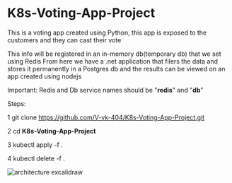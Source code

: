 # **K8s-Voting-App-Project**
This is a voting app created using Python, this app is exposed to the customers
and they can cast their vote

This info will be registered in an in-memory db(temporary db) that we set
using Redis From here we have a .net application that filers the data and
stores it permanently in a Postgres db and the results can be viewed on an app
created using nodejs

Important: Redis and Db service names should be "**redis**" and "**db**"

Steps:

1 git clone https://github.com/V-vk-404/K8s-Voting-App-Project.git

2 cd **K8s-Voting-App-Project**

3 kubectl apply -f .

4 kubectl delete -f .

![architecture excalidraw](https://github.com/V-vk-404/K8s-Voting-App-Project/assets/78948052/ed8b4d46-50b9-4f96-bcf3-c40d962083de)



